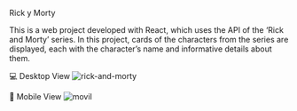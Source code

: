Rick y Morty

This is a web project developed with React, which uses the API of the ‘Rick and Morty’ series. In this project, cards of the characters from the series are displayed, each with the character’s name and informative details about them.

:computer: Desktop View
![rick-and-morty](https://github.com/diegoworks92/Rick-and-Morty/assets/155651264/ac4dcbe7-76ff-425f-847c-566f836de484)

:iphone: Mobile View
![movil](https://github.com/diegoworks92/Rick-and-Morty/assets/155651264/f1516984-98fd-4fc3-b662-0c58f5ece2eb)
